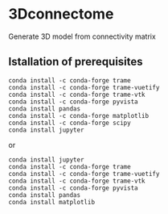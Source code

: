 # 3Dconnectome
Generate 3D model from connectivity matrix



## Istallation of prerequisites

```
conda install -c conda-forge trame
conda install -c conda-forge trame-vuetify
conda install -c conda-forge trame-vtk
conda install -c conda-forge pyvista
conda install pandas
conda install -c conda-forge matplotlib
conda install -c conda-forge scipy
conda install jupyter
```
or
```
conda install jupyter
conda install -c conda-forge trame
conda install -c conda-forge trame-vuetify
conda install -c conda-forge trame-vtk
conda install -c conda-forge pyvista
conda install pandas
conda install matplotlib
```



